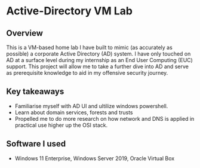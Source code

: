 # Active-Directory VM Lab
## Overview 
<div>

This is a VM-based home lab I have built to mimic (as accurately as possible) a corporate Active Directory (AD) system. I have only touched on AD at a surface level during my internship as an End User Computing (EUC) support. This project will allow me to take a further dive into AD and serve as prerequisite knowledge to aid in my offensive security journey.
  
</div>

## Key takeaways
<div>

<ul>
  <li>Familiarise myself with AD UI and ultilize windows powershell.</li>
  <li>Learn about domain services, forests and trusts</li>
  <li>Propelled me to do more research on how network and DNS is applied in practical use higher up the OSI stack.  </li>
</ul>
  
</div>

## Software I used

<div>

<ul>
  <li>Windows 11 Enterprise, Windows Server 2019, Oracle Virtual Box</li>
  
</ul>

<div>
